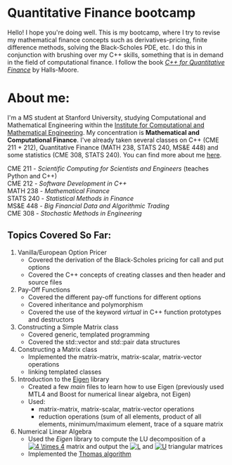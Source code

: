 # Quantitative Finance bootcamp

Hello! I hope you're doing well. This is my bootcamp, where I try to revise my mathematical finance concepts such as derivatives-pricing, finite difference methods, solving the Black-Scholes PDE, etc. I do this in conjunction with brushing over my C++ skills, something that is in demand in the field of computational finance. I follow the book [*C++ for Quantitative Finance*](https://www.quantstart.com/cpp-for-quantitative-finance-ebook/) by Halls-Moore. 

# About me:
I'm a MS student at Stanford University, studying Computational and Mathematical Engineering within the [Institute for Computational and Mathematical Engineering](https://icme.stanford.edu/). My concentration is __Mathematical and Computational Finance__. I've already taken several classes on C++ (CME 211 + 212), Quantitative Finance (MATH 238, STATS 240, MS&E 448) and some statistics (CME 308, STATS 240). You can find more about me [here](https://github.com/sunnymshah95).

CME 211 - *Scientific Computing for Scientists and Engineers* (teaches Python and C++)   
CME 212 - *Software Development in C++*    
MATH 238 - *Mathematical Finance*    
STATS 240 - *Statistical Methods in Finance*    
MS&E 448 - *Big Financial Data and Algorithmic Trading*    
CME 308 - *Stochastic Methods in Engineering*    

## Topics Covered So Far:
1. Vanilla/European Option Pricer
     * Covered the derivation of the Black-Scholes pricing for call and put options
     * Covered the C++ concepts of creating classes and then header and source files
2. Pay-Off Functions
     * Covered the different pay-off functions for different options
     * Covered inheritance and polymorphism
     * Covered the use of the keyword *virtual* in C++ function prototypes and destructors
3. Constructing a Simple Matrix class
     * Covered generic, templated programming
     * Covered the std::vector and std::pair data structures   
4. Constructing a Matrix class   
     * Implemented the matrix-matrix, matrix-scalar, matrix-vector operations
     * linking templated classes
5. Introduction to the [Eigen](http://eigen.tuxfamily.org/index.php?title=Main_Page) library
     * Created a few _main_ files to learn how to use Eigen (previously used MTL4 and Boost for numerical linear algebra, not Eigen)
     * Used:
        - matrix-matrix, matrix-scalar, matrix-vector operations
        - reduction operations (sum of all elements, product of all elements, minimum/maximum element, trace of a square matrix
6. Numerical Linear Algebra
     * Used the _Eigen_ library to compute the LU decomposition of a <a href="https://www.codecogs.com/eqnedit.php?latex=\inline&space;4&space;\times&space;4" target="_blank"><img src="https://latex.codecogs.com/svg.latex?\inline&space;4&space;\times&space;4" title="4 \times 4" /></a> matrix and output the <a href="https://www.codecogs.com/eqnedit.php?latex=\inline&space;L" target="_blank"><img src="https://latex.codecogs.com/svg.latex?\inline&space;L" title="L" /></a> and <a href="https://www.codecogs.com/eqnedit.php?latex=\inline&space;U" target="_blank"><img src="https://latex.codecogs.com/svg.latex?\inline&space;U" title="U" /></a> triangular matrices
     * Implemented the [Thomas algorithm](https://www.cfd-online.com/Wiki/Tridiagonal_matrix_algorithm_-_TDMA_(Thomas_algorithm))
